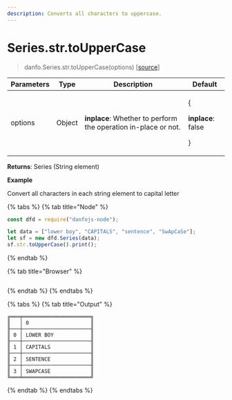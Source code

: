 ```yaml
---
description: Converts all characters to uppercase.
---
```


# Series.str.toUpperCase

> danfo.Series.str.toUpperCase(options) \[[source](https://github.com/javascriptdata/danfojs/blob/master/src/danfojs-base/core/strings.ts#L83)]

| Parameters | Type   | Description                                                    | Default                                                |
| ---------- | ------ | -------------------------------------------------------------- | ------------------------------------------------------ |
| options    | Object | **inplace**: Whether to perform the operation in-place or not. | <p>{</p><p><strong>inplace</strong>: false</p><p>}</p> |

**Returns**: Series (String element)

**Example**

Convert all characters in each string element to capital letter

{% tabs %}
{% tab title="Node" %}

```javascript
const dfd = require("danfojs-node");

let data = ["lower boy", "CAPITALS", "sentence", "SwApCaSe"];
let sf = new dfd.Series(data);
sf.str.toUpperCase().print();
```

{% endtab %}

{% tab title="Browser" %}

```

```

{% endtab %}
{% endtabs %}

{% tabs %}
{% tab title="Output" %}

```
╔═══╤══════════════════════╗
║   │ 0                    ║
╟───┼──────────────────────╢
║ 0 │ LOWER BOY            ║
╟───┼──────────────────────╢
║ 1 │ CAPITALS             ║
╟───┼──────────────────────╢
║ 2 │ SENTENCE             ║
╟───┼──────────────────────╢
║ 3 │ SWAPCASE             ║
╚═══╧══════════════════════╝
```

{% endtab %}
{% endtabs %}
